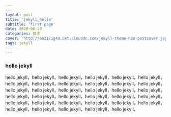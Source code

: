 ```yaml
---
​---
layout: post
title: 'jekyll_hello'
subtitle: 'first page'
date: 2020-06-29
categories: 技术
cover: 'http://on2171g4d.bkt.clouddn.com/jekyll-theme-h2o-postcover.jpg'
tags: jekyll
​---
---
```




### hello jekyll

hello jekyll，hello jekyll，hello jekyll，hello jekyll，hello jekyll，hello jekyll，hello jekyll，hello jekyll，hello jekyll，hello jekyll，hello jekyll，hello jekyll，hello jekyll，hello jekyll，hello jekyll，hello jekyll，hello jekyll，hello jekyll，hello jekyll，hello jekyll，hello jekyll，hello jekyll，hello jekyll，hello jekyll，hello jekyll，hello jekyll，hello jekyll，hello jekyll，hello jekyll，hello jekyll，hello jekyll，hello jekyll，hello jekyll，hello jekyll，hello jekyll，